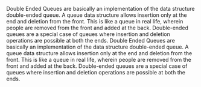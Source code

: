 Double Ended Queues are basically an implementation of the data structure double-ended queue. A queue data structure
allows insertion only at the end and deletion from the front. This is like a queue in real life, wherein people are
removed from the front and added at the back. Double-ended queues are a special case of queues where insertion and
deletion operations are possible at both the ends. Double Ended Queues are basically an implementation of the data
structure double-ended queue. A queue data structure allows insertion only at the end and deletion from the front. This
is like a queue in real life, wherein people are removed from the front and added at the back. Double-ended queues are a
special case of queues where insertion and deletion operations are possible at both the ends.